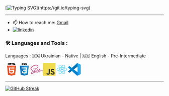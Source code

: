 <!--   my-ticker -->
[![Typing SVG](https://readme-typing-svg.herokuapp.com?color=%2336BCF7&center=true&vCenter=true&width=600&lines=Hi+👋,+I+am+Dmytro+Moroz!!!)](https://git.io/typing-svg)

---
+ 📫 How to reach me: [Gmail](https://morozzzuk17@gmail.com)
+ <a href="https://www.linkedin.com/in/dmytro-moroz-1abb97275/"><img src="https://img.shields.io/badge/Linkedin-blue?logo=linkedin&style=for-the-badge" alt="linkedin" title="Linkedin" /></a>


### :hammer_and_wrench: Languages and Tools :
Languages : 🇺🇦 Ukrainian - Native | 🇬🇧 English - Pre-Intermediate

<div ></div>
<img src="https://raw.githubusercontent.com/github/explore/80688e429a7d4ef2fca1e82350fe8e3517d3494d/topics/html/html.png" align="left" alt="HTML5" width="40px" height="40px"/>

<img src="https://raw.githubusercontent.com/github/explore/80688e429a7d4ef2fca1e82350fe8e3517d3494d/topics/css/css.png" align="left" alt="CSS3" width="40px" height="40px"/>

<img align="left" alt="Sass" width="40px" height="40px" src="https://raw.githubusercontent.com/github/explore/80688e429a7d4ef2fca1e82350fe8e3517d3494d/topics/sass/sass.png" />

<img align="left" alt="JavaScript" width="40px" height="40px" src="https://raw.githubusercontent.com/github/explore/80688e429a7d4ef2fca1e82350fe8e3517d3494d/topics/javascript/javascript.png" />
 
<img align="left" alt="React" width="40px" height="40px" src="https://raw.githubusercontent.com/github/explore/80688e429a7d4ef2fca1e82350fe8e3517d3494d/topics/react/react.png" />

<img alt="Visual Studio Code" width="40px" height="40px" src="https://raw.githubusercontent.com/github/explore/80688e429a7d4ef2fca1e82350fe8e3517d3494d/topics/visual-studio-code/visual-studio-code.png" />
</div>

---
[![GitHub Streak](https://streak-stats.demolab.com?user=akarpenko83&theme=dark&hide_border=true&date_format=j%20M%5B%20Y%5D&mode=weekly)](https://git.io/streak-stats)
